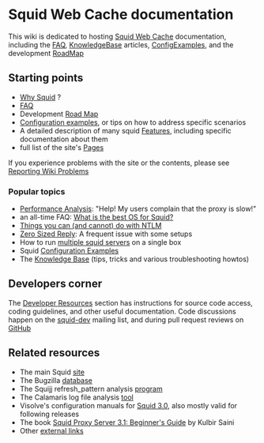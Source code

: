 # Squid Web Cache documentation

This wiki is dedicated to hosting [Squid Web Cache](http://www.squid-cache.org/) documentation,
including the [FAQ](/SquidFaq), [KnowledgeBase](/KnowledgeBase) articles,
[ConfigExamples](/ConfigExamples), and the development [RoadMap](/RoadMap)

## Starting points

- [Why Squid](/WhySquid) ?
- [FAQ](/SquidFaq)
- Development [Road Map](/RoadMap/Squid3)
- [Configuration examples](/ConfigExamples), or tips on how to address specific scenarios
- A detailed description of many squid [Features](/Features), including specific documentation about them
- full list of the site's [Pages](/SitePages)

If you experience problems with the site or the contents, please see
[Reporting Wiki Problems](/ReportingWikiProblems)

### Popular topics

- [Performance Analysis](/KnowledgeBase/PerformanceAnalysis):
    "Help! My users complain that the proxy is slow!"
- an all-time FAQ: [What is the best OS for Squid?](/BestOsForSquid)
- [Things you can (and cannot) do with NTLM](/NTLMIssues)
- [Zero Sized Reply](/SquidFaq/ZeroSizedReply): A frequent issue with some setups
- How to run [multiple squid servers](/KnowledgeBase/MultipleInstances) on a single box
- Squid [Configuration Examples](/ConfigExamples)
- The [Knowledge Base](/KnowledgeBase)
    (tips, tricks and various troubleshooting howtos)

## Developers corner

The [Developer Resources](/DeveloperResources)
section has instructions for source code access, coding guidelines, and
other useful documentation. Code discussions happen on the
[squid-dev](http://www.squid-cache.org/Support/mailing-lists.html#squid-dev)
mailing list, and during pull request reviews on
[GitHub](https://github.com/squid-cache/)

## Related resources

- The main Squid [site](http://www.squid-cache.org/)
- The Bugzilla [database](http://bugs.squid-cache.org/index.cgi)
- The Squijj refresh_pattern analysis [program](http://www.mnot.net/squij/)
- The Calamaris log file analysis [tool](http://freshmeat.net/projects/calamaris/)
- Visolve's configuration manuals for
    [Squid 3.0](http://www.visolve.com/squid/squid30/contents.php), also mostly
    valid for following releases
- The book [Squid Proxy Server 3.1: Beginner's
    Guide](https://www.packtpub.com/squid-proxy-server-3-1-beginners-guide/book)
    by Kulbir Saini
- Other [external links](/ExternalLinks)
